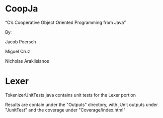 # CoopJa
“C’s Cooperative Object Oriented Programming from Java”

By:

Jacob Poersch

Miguel Cruz

Nicholas Araklisianos

# Lexer
TokenizerUnitTests.java contains unit tests for the Lexer portion

Results are contain under the "Outputs" directory, with jUnit outputs under "JunitTest" and the coverage under "Coverage/index.html"